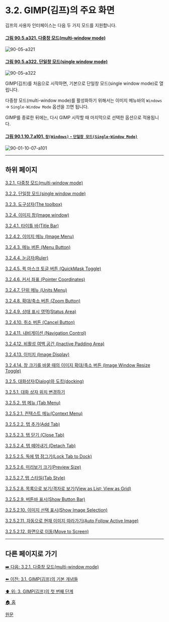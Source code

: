 # 3.2. GIMP(김프)의 주요 화면

김프의 사용자 인터페이스는 다음 두 가지 모드를 지원합니다.

<a id="90-05-a321"></a>

#### [그림 90.5.a321. 다중창 모드(multi-window mode)](./90-05-00-image_window.md#90-05-a321)
![90-05-a321](https://github.com/wonder13662/gimp/assets/15767104/c253f6d6-0ad2-4791-bbd2-e60c2f0c0c69)

<a id="90-05-a322"></a>

#### [그림 90.5.a322. 단일창 모드(single window mode)](./90-05-00-image_window.md#90-05-a322)
![90-05-a322](https://github.com/wonder13662/gimp/assets/15767104/39df1a43-0890-41ff-babd-d59c75196179)

GIMP(김프)를 처음으로 시작하면, 기본으로 단일창 모드(single window mode)로 열립니다.

다중창 모드(multi-window mode)를 활성화하기 위해서는 이미지 메뉴바의 `Windows` → `Single-Window Mode` 옵션을 끄면 됩니다. 

GIMP를 종료한 뒤에는, 다시 GIMP 시작할 때 마지막으로 선택한 옵션으로 적용됩니다.

<a id="90-01-10-07-a101"></a>

#### [그림 90.1.10.7.a101. `창(Windows)` - `단일창 모드(Single-Window Mode)`](./90-01-10-07-single_window_mode.md#90-01-10-07-a101)
![90-01-10-07-a101](https://github.com/wonder13662/gimp/assets/15767104/08f5fc97-386f-4c20-b602-715731c24987)

***

## 하위 페이지

[3.2.1. 다중창 모드(multi-window mode)](./03-02-01-multi_window_mode.md)

[3.2.2. 단일창 모드(single window mode)](./03-02-02-single_window_mode.md)

[3.2.3. 도구상자(The toolbox)](./03-02-03-the-toolbox.md)

[3.2.4. 이미지 창(Image window)](./03-02-04-00-image_window.md)

[3.2.4.1. 타이틀 바(Title Bar)](./03-02-04-01-title-bar.md)

[3.2.4.2. 이미지 메뉴 (Image Menu)](./03-02-04-02-image-menu.md)

[3.2.4.3. 메뉴 버튼 (Menu Button)](./03-02-04-03-menu-button.md)

[3.2.4.4. 눈금자(Ruler)](./03-02-04-04-ruler.md)

[3.2.4.5. 퀵 마스크 토글 버튼 (QuickMask Toggle)](./03-02-04-05-quickmask-toggle.md)

[3.2.4.6. 커서 좌표 (Pointer Coordinates)](./03-02-04-06-pointer-coordinates.md)

[3.2.4.7. 단위 메뉴 (Units Menu)](./03-02-04-07-units-menu.md)

[3.2.4.8. 확대/축소 버튼 (Zoom Button)](./03-02-04-08-zoom-button.md)

[3.2.4.9. 상태 표시 영역(Status Area)](./03-02-04-09-status-area.md)

[3.2.4.10. 취소 버튼 (Cancel Button)](./03-02-04-10-cancel-button.md)

[3.2.4.11. 내비게이션 (Navigation Control)](./03-02-04-11-navigation-control.md)

[3.2.4.12. 비활성 여백 공간 (Inactive Padding Area)](./03-02-04-12-inactive-padding-area.md)

[3.2.4.13. 이미지 (Image Display)](./03-02-04-13-image-display.md)

[3.2.4.14. 창 크기를 바꿀 때의 이미지 확대/축소 버튼 (Image Window Resize Toggle)](./03-02-04-14-image-window-resize-toggle.md)

[3.2.5. 대화상자(Dialog)와 도킹(docking)](./03-02-05-00-dialogs-and-docking.md)

[3.2.5.1. 대화 상자 위치 변경하기](./03-02-05-01-organizing-dialogs.md)

[3.2.5.2. 탭 메뉴 (Tab Menu)](./03-02-05-02-00-tab-menu.md)

[3.2.5.2.1. 컨텍스트 메뉴(Context Menu)](./03-02-05-02-01-context_menu.md)

[3.2.5.2.2. 탭 추가(Add Tab)](./03-02-05-02-02-add_tab.md)

[3.2.5.2.3. 탭 닫기 (Close Tab)](./03-02-05-02-03-close_tab.md)

[3.2.5.2.4. 탭 떼어내기 (Detach Tab)](./03-02-05-02-04-detach_tab.md)

[3.2.5.2.5. 독에 탭 잠그기(Lock Tab to Dock)](./03-02-05-02-05-lock_tab_to_dock.md)

[3.2.5.2.6. 미리보기 크기(Preview Size)](./03-02-05-02-06-preview_size.md)

[3.2.5.2.7. 탭 스타일(Tab Style)](./03-02-05-02-07-tab_style.md)

[3.2.5.2.8. 목록으로 보기/격자로 보기(View as List; View as Grid)](./03-02-05-02-08-view_as_list_or_grid.md)

[3.2.5.2.9. 버튼바 표시(Show Button Bar)](./03-02-05-02-09-show_button_bar.md)

[3.2.5.2.10. 이미지 선택 표시(Show Image Selection)](./03-02-05-02-10-show_image_selection.md)

[3.2.5.2.11. 자동으로 현재 이미지 따라가기(Auto Follow Active Image)](./03-02-05-02-11-auto_follow_active_image.md)

[3.2.5.2.12. 화면으로 이동(Move to Screen)](./03-02-05-02-12-move_to_screen.md)

***

## 다른 페이지로 가기

[➡️ 다음: 3.2.1. 다중창 모드(multi-window mode)](./03-02-01-multi_window_mode.md)

[⬅️ 이전: 3.1. GIMP(김프)의 기본 개념들](./03-01-basic-concepts.md)

[⬆️ 위: 3. GIMP(김프)의 첫 번째 단계](./03-00-first-step-with-gimp.md)

[🏠 홈](./00-home.md)

[원문](https://docs.gimp.org/2.10/ko/gimp-concepts-main-windows.html)
